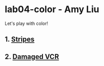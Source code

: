 # lab04-color - Amy Liu
Let's play with color!

## 1. [Stripes](https://www.shadertoy.com/view/ddtBDj)


## 2. [Damaged VCR](https://www.shadertoy.com/view/dddBDj)

